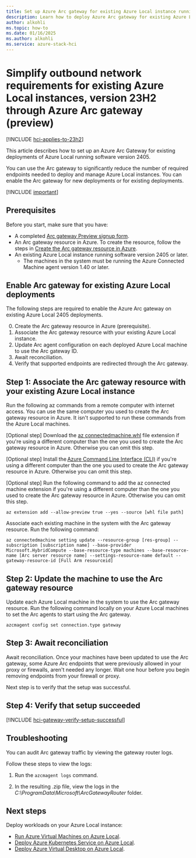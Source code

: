 ```yaml
--- 
title: Set up Azure Arc gateway for existing Azure Local instance running version 2405 (preview)
description: Learn how to deploy Azure Arc gateway for existing Azure Local deployments running software version 2405 (preview). 
author: alkohli
ms.topic: how-to
ms.date: 01/16/2025
ms.author: alkohli
ms.service: azure-stack-hci
---
```


# Simplify outbound network requirements for existing Azure Local instances, version 23H2 through Azure Arc gateway (preview)

[!INCLUDE [hci-applies-to-23h2](../includes/hci-applies-to-23h2.md)]

This article describes how to set up an Azure Arc Gateway for existing deployments of Azure Local running software version 2405.

You can use the Arc gateway to significantly reduce the number of required endpoints needed to deploy and manage Azure Local instances. You can enable the Arc gateway for new deployments or for existing deployments. 

[!INCLUDE [important](../includes/hci-preview.md)]

## Prerequisites

Before you start, make sure that you have:

- A completed [Arc gateway Preview signup form](https://forms.office.com/pages/responsepage.aspx?id=v4j5cvGGr0GRqy180BHbR2WRja4SbkFJm6k6LDfxchxUN1dYTlZIM1JYTVFCN0RVTjgyVEZHMkFTSC4u).
- An Arc gateway resource in Azure. To create the resource, follow the steps in [Create the Arc gateway resource in Azure](./deployment-azure-arc-gateway-overview.md#create-the-arc-gateway-resource-in-azure).
- An existing Azure Local instance running software version 2405 or later.
  - The machines in the system must be running the Azure Connected Machine agent version 1.40 or later.

## Enable Arc gateway for existing Azure Local deployments

The following steps are required to enable the Azure Arc gateway on existing Azure Local 2405 deployments.

0. Create the Arc gateway resource in Azure (prerequisite).
1. Associate the Arc gateway resource with your existing Azure Local instance.
2. Update Arc agent configuration on each deployed Azure Local machine to use the Arc gateway ID.
3. Await reconciliation.
4. Verify that supported endpoints are redirected through the Arc gateway.


## Step 1: Associate the Arc gateway resource with your existing Azure Local instance

Run the following az commands from a remote computer with internet access. You can use the same computer you used to create the Arc gateway resource in Azure. It isn't supported to run these commands from the Azure Local machines.

[Optional step] Download the [az connectedmachine.whl](https://aka.ms/ArcGatewayWhl) file extension if you're using a different computer than the one you used to create the Arc gateway resource in Azure. Otherwise you can omit this step.

[Optional step] Install the [Azure Command Line Interface (CLI)](/cli/azure/install-azure-cli-windows?tabs=azure-cli) if you're using a different computer than the one you used to create the Arc gateway resource in Azure. Otherwise you can omit this step.

[Optional step] Run the following command to add the az connected machine extension if you're using a different computer than the one you used to create the Arc gateway resource in Azure. Otherwise you can omit this step.

```azurecli
az extension add --allow-preview true --yes --source [whl file path] 
```

Associate each existing machine in the system with the Arc gateway resource. Run the following command:

```azurecli
az connectedmachine setting update --resource-group [res-group] --subscription [subscription name] --base-provider Microsoft.HybridCompute --base-resource-type machines --base-resource-name [Arc server resource name] --settings-resource-name default --gateway-resource-id [Full Arm resourceid]
```

## Step 2: Update the machine to use the Arc gateway resource  

Update each Azure Local machine in the system to use the Arc gateway resource. Run the following command locally on your Azure Local machines to set the Arc agents to start using the Arc gateway.

```azurecli
azcmagent config set connection.type gateway
```

## Step 3: Await reconciliation

Await reconciliation. Once your machines have been updated to use the Arc gateway, some Azure Arc endpoints that were previously allowed in your proxy or firewalls, aren't needed any longer. Wait one hour before you begin removing endpoints from your firewall or proxy.

Next step is to verify that the setup was successful.

## Step 4: Verify that setup succeeded

[!INCLUDE [hci-gateway-verify-setup-successful](../includes/hci-gateway-verify-setup-successful.md)]

## Troubleshooting  

You can audit Arc gateway traffic by viewing the gateway router logs.  

Follow these steps to view the logs:

1. Run the `azcmagent logs` command.

1. In the resulting .zip file, view the logs in the *C:\ProgramData\Microsoft\ArcGatewayRouter* folder.


## Next steps

Deploy workloads on your Azure Local instance:

- [Run Azure Virtual Machines on Azure Local](../manage/create-arc-virtual-machines.md).
- [Deploy Azure Kubernetes Service on Azure Local](/azure/aks/hybrid/aks-create-clusters-cli).
- [Deploy Azure Virtual Desktop on Azure Local](/azure/virtual-desktop/deploy-azure-virtual-desktop).